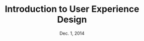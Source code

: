 ---
title: Introduction to User Experience Design
week: 1
number: 2
date: Dec. 1, 2014

deck: https://drive.google.com/file/d/0B0OuXLk15FlpbFBnX1JJVjRBOGs/view?usp=sharing

resources:
  articles:
    -
      url: http://www.jjg.net/elements/pdf/elements_ch02.pdf
      title: The Elements of User Experience, Chapter 2
      author: Jesse James Garrett
    -
      url: http://ia.net/blog/can-experience-be-designed/
      title: Can Experience be Designed?
      author: Oliver Reichenstein
    -
      url: http://ia.net/blog/can-experience-be-designed-2/
      title: Can Experience be Designed? (2)
      author: Oliver Reichenstein
terms:
  - term: User Experience
    definition: The overall experience that a person has when interacting with a product, service, or company.
  - term: Visual Designer
    definition: The designer primarily concerned with the aesthetics of a user interface. Typically trained in graphic design or brand design, the Visual Designer focuses on colors, typography, imagery, texture, and layout details to create a consistent and memorable visual language and enhance user engagement.
  - term: Information Architect
    definition: The person primarily concerned with the structure of information presented to the user, both across and within pages. They focus on helping users find what they are looking for by trying to understand how users organize information in their heads. IA specialists may have backgrounds in information science or library science. The Information Architect is the predecessor of the UX Designer, so most have a broad skillset including interaction design and wireframing.
  - term: Interaction Designer
    definition: Interaction Designers are primarily concerned with designing how users move through steps to complete tasks and how the system responds to user input. They may come from a variety of backgrounds, including product design, information architecture, service design, and process design. They are typically responsible for understanding user journeys, designing user task flows, creating interaction patterns, and designing interface affordances.
  - term: Front-end Developer
    definition: Front-end Developers implement the interfaces that users see and interact with. They write code in HTML, CSS, and JavaScript that ultimately defines how the interface ends up looking and feeling in a browser. They may be considered the front-line of the user experience.
  - term: User Researcher
    definition: While most designers conduct some types of research, some organizations have dedicated researchers to better understand users’ needs and whether or not a design can meet them effectively. Researchers are trained in a variety of qualitative and quantitative methods including survey design, user interviewing, and usability testing. While some researchers come from design disciplines, many come from social sciences such as anthropology, psychology, and sociology.
  - term: Content Strategist
    definition: Content Strategists balance the business’s communication needs with the content that users seek. They are responsible for managing the content lifecycle, which includes planning, creating, publishing, and maintaining. They often come from information architecture, copywriting, publishing, or marketing backgrounds.
  - term: Product Manager
    definition: PMs are responsible for owning the product vision, balancing user needs with business needs, and managing development and feature rollout schedules. Typically product managers have general business and management experience, domain knowledge, and experience as a designer or engineer. Many have MBAs.
  - term: Unicorn
    definition: “Unicorn” is a term applied to individuals that have both a broad and deep skillset, typically covering both design and development.
  - term: T-Shaped People
    definition: Popularized by IDEO, “t-shaped” is a term that refers to people who have broad knowledge of design, business, development, and product, but specialize in a specific discipline or industry. These people tend to be effective UX designers.
---